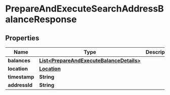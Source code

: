 

# PrepareAndExecuteSearchAddressBalanceResponse


## Properties

Name | Type | Description | Notes
------------ | ------------- | ------------- | -------------
**balances** | [**List&lt;PrepareAndExecuteBalanceDetails&gt;**](PrepareAndExecuteBalanceDetails.md) |  |  [optional]
**location** | [**Location**](Location.md) |  |  [optional]
**timestamp** | **String** |  |  [optional]
**addressId** | **String** |  |  [optional]



